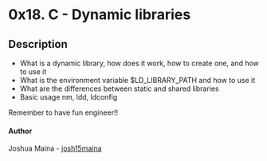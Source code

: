 # 0x18. C - Dynamic libraries

## Description
* What is a dynamic library, how does it work, how to create one, and how to use it
* What is the environment variable $LD_LIBRARY_PATH and how to use it
* What are the differences between static and shared libraries
* Basic usage nm, ldd, ldconfig

Remember to have fun engineer!!

#### Author
Joshua Maina - [josh15maina](github.com/josh15maina)
